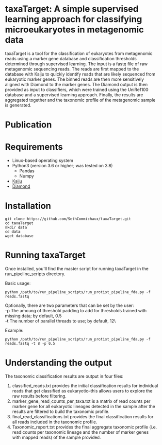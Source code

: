 # taxaTarget: A simple supervised learning approach for classifying microeukaryotes in metagenomic data
taxaTarget is a tool for the classification of eukaryotes from metagenomic reads using a marker gene database and classification thresholds determined through supervised learning. The input is a fastq file of raw metagenomic sequencing reads. The reads are first mapped to the database with Kaiju to quickly identify reads that are likely sequenced from eukaryotic marker genes. The binned reads are then more sensitively aligned with Diamond to the marker genes. The Diamond output is then provided as input to classifiers, which were trained using the UniRef100 database and a supervised learning approach. Finally, the results are aggregated together and the taxonomic profile of the metagenomic sample is generated.

# Publication

# Requirements
* Linux-based operating system
* Python3 (version 3.6 or higher; was tested on 3.8)
  * Pandas
  * Numpy
* [Kaiju](https://github.com/bioinformatics-centre/kaiju)
* [Diamond](https://github.com/bbuchfink/diamond)
 
# Installation
```
git clone https://github.com/SethCommichaux/taxaTarget.git
cd taxaTarget
mkdir data
cd data
wget database
```

# Running taxaTarget
Once installed, you'll find the master script for running taxaTarget in the run_pipeline_scripts directory.

Basic usage:
```
python /path/to/run_pipeline_scripts/run_protist_pipeline_fda.py -f reads.fastq
```

Optionally, there are two parameters that can be set by the user:\
  -p  The amoung of threshold padding to add for thresholds trained with missing data; by default, 0.5\
  -t  The number of parallel threads to use; by default, 12\

Example:
```
python /path/to/run_pipeline_scripts/run_protist_pipeline_fda.py -f reads.fastq -t 8 -p 0.5
```

# Understanding the output
The taxonomic classification results are output in four files:
1) classified_reads.txt provides the initial classification results for individual reads that get classified as eukaryotic–this allows users to explore the raw results before filtering.
2) marker_gene_read_counts_per_taxa.txt is a matrix of read counts per marker gene for all eukaryotic lineages detected in the sample after the results are filtered to build the taxonomic profile.
3) final_read_classifications.txt provides the final classification results for all reads included in the taxonomic profile.
4) Taxonomic_report.txt provides the final aggregate taxonomic profile (i.e. read counts per taxonomic lineage and the number of marker genes with mapped reads) of the sample provided.


